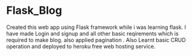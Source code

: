 # Flask_Blog
Created this web app using Flask framework while i was learning flask. I have made Login and signup and all other basic reqirements which is required to make blog. also applied pagination 
. Also Learnt basic CRUD operation and deployed to heroku free web hosting service.
